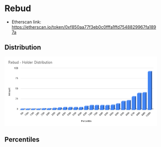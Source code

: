 # Rebud 
- Etherscan link: https://etherscan.io/token/0xf850aa77f3eb0c0fffa1ffd7548829967fa1897a

## Distribution 
![dist](../../../static/rebud-dist.png)

## Percentiles